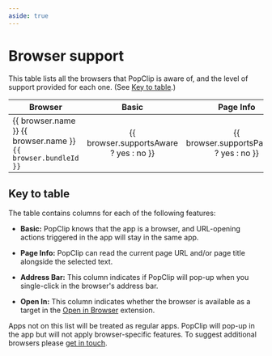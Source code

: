```yaml
---
aside: true
---
```


<script setup lang="ts">
import { data } from './browsers.data';
const yes = '✅';
const no = '';
</script>

# Browser support

This table lists all the browsers that PopClip is aware of, and the level of
support provided for each one. (See [Key to table](#key-to-table).)

<table>
<thead>
<tr>
<th>Browser</th>
<th style="text-align: center">Basic</th>
<th style="text-align: center">Page Info</th>
<th style="text-align: center">Address Bar</th>
<th style="text-align: center">Open In</th>
</tr>
</thead>
<tbody>
<tr v-for="browser in data.browsers">
<td>
  <a v-if="browser.homepageUrl" :href="browser.homepageUrl">{{ browser.name }}</a>
  <span v-else>{{ browser.name }}</span>
  <br><code>{{ browser.bundleId }}</code>
</td>
<td style="text-align: center">{{ browser.supportsAware ? yes : no }}</td>
<td style="text-align: center">{{ browser.supportsPageInfo ? yes : no }}</td>
<td style="text-align: center">{{ browser.supportsAddressBar ? yes : no }}</td>
<td style="text-align: center">{{ browser.supportsOpenIn ? yes : no }}</td>
</tr>
</tbody>
</table>

## Key to table

The table contains columns for each of the following features:

- **Basic:** PopClip knows that the app is a browser, and URL-opening actions
  triggered in the app will stay in the same app.

- **Page Info:** PopClip can read the current page URL and/or page title
  alongside the selected text.

- **Address Bar:** This column indicates if PopClip will pop-up when you
  single-click in the browser's address bar.

- **Open In:** This column indicates whether the browser is available as a
  target in the
  [Open in Browser](https://pilotmoon.com/popclip/extensions/page/OpenInBrowser)
  extension.

Apps not on this list will be treated as regular apps. PopClip will pop-up in
the app but will not apply browser-specific features. To suggest additional
browsers please [get in touch](/support).
